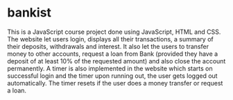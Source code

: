 # bankist
This is a JavaScript course project done using JavaScript, HTML and CSS. The website let users login, displays all their transactions, a summary of their deposits, withdrawals and interest. It also let the users to transfer money to other accounts, request a loan from Bank (provided they have a deposit of at least 10% of the requested amount) and also close the account permanently. A timer is also implemented in the website which starts on successful login and the timer upon running out, the user gets logged out automatically. The timer resets if the user does a money transfer or request a loan.
